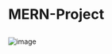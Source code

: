 # MERN-Project
## 
![image](https://github.com/Saravanaprasathk/MERN-Project/assets/138356700/55ec45ac-067e-4faa-96b3-87d3c1bfbcd3)
